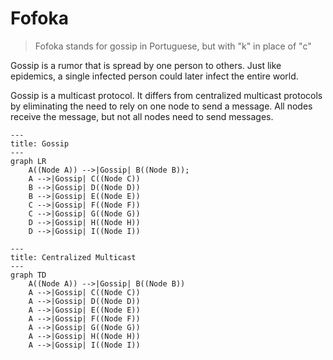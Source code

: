 # Fofoka

> Fofoka stands for gossip in Portuguese, but with "k" in place of "c"

Gossip is a rumor that is spread by one person to others. Just like epidemics, a single infected person could later infect the entire world.

Gossip is a multicast protocol. It differs from centralized multicast protocols by eliminating the need to rely on one node to send a message. All nodes receive the message, but not all nodes need to send messages.

```mermaid
---
title: Gossip
---
graph LR
    A((Node A)) -->|Gossip| B((Node B));
    A -->|Gossip| C((Node C))
    B -->|Gossip| D((Node D))
    B -->|Gossip| E((Node E))
    C -->|Gossip| F((Node F))
    C -->|Gossip| G((Node G))
    D -->|Gossip| H((Node H))
    D -->|Gossip| I((Node I))
```

```mermaid
---
title: Centralized Multicast
---
graph TD
    A((Node A)) -->|Gossip| B((Node B))
    A -->|Gossip| C((Node C))
    A -->|Gossip| D((Node D))
    A -->|Gossip| E((Node E))
    A -->|Gossip| F((Node F))
    A -->|Gossip| G((Node G))
    A -->|Gossip| H((Node H))
    A -->|Gossip| I((Node I))
```
